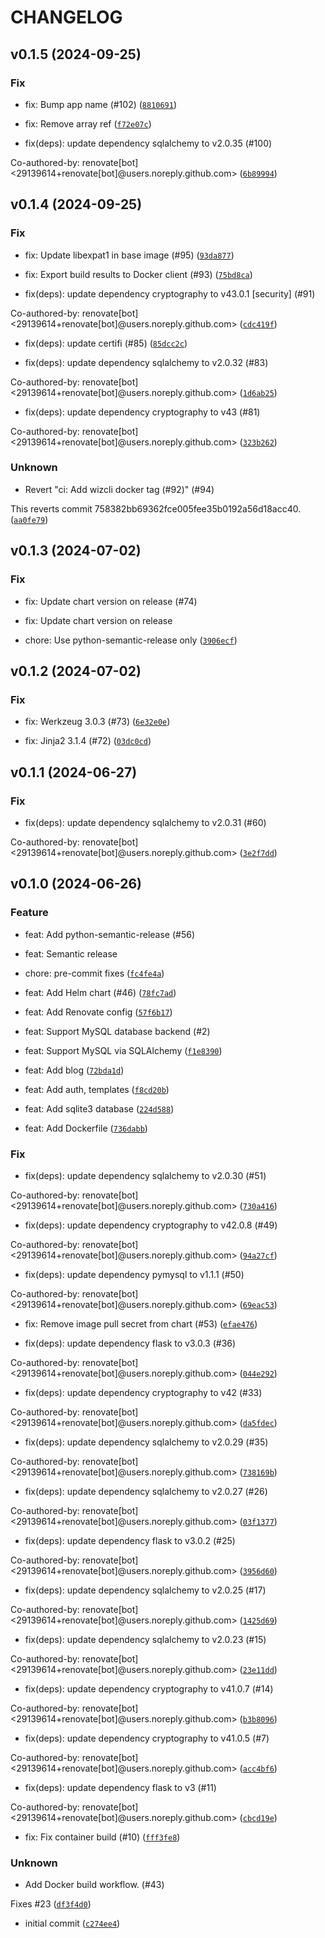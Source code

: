 # CHANGELOG

## v0.1.5 (2024-09-25)

### Fix

* fix: Bump app name (#102) ([`8810691`](https://github.com/mrichardson03/flaskr/commit/8810691fe021061fc4f7d638103ee6e33598aa06))

* fix: Remove array ref ([`f72e07c`](https://github.com/mrichardson03/flaskr/commit/f72e07c2c42368d004ce8029ec3311551e44a760))

* fix(deps): update dependency sqlalchemy to v2.0.35 (#100)

Co-authored-by: renovate[bot] &lt;29139614+renovate[bot]@users.noreply.github.com&gt; ([`6b89994`](https://github.com/mrichardson03/flaskr/commit/6b8999416596d39178d0eacc87bc1780c2a29243))

## v0.1.4 (2024-09-25)

### Fix

* fix: Update libexpat1 in base image (#95) ([`93da877`](https://github.com/mrichardson03/flaskr/commit/93da877cab3c8bcbd7bc7925dcc8bba475984dfc))

* fix: Export build results to Docker client (#93) ([`75bd8ca`](https://github.com/mrichardson03/flaskr/commit/75bd8ca668229333bd99f0094d5a6d4d32c066d2))

* fix(deps): update dependency cryptography to v43.0.1 [security] (#91)

Co-authored-by: renovate[bot] &lt;29139614+renovate[bot]@users.noreply.github.com&gt; ([`cdc419f`](https://github.com/mrichardson03/flaskr/commit/cdc419f7f06e45f9a111947baafe068bfbc2c9a8))

* fix(deps): update certifi (#85) ([`85dcc2c`](https://github.com/mrichardson03/flaskr/commit/85dcc2cd0ae2bfdf3f20d73efaa995e8cd7da3bb))

* fix(deps): update dependency sqlalchemy to v2.0.32 (#83)

Co-authored-by: renovate[bot] &lt;29139614+renovate[bot]@users.noreply.github.com&gt; ([`1d6ab25`](https://github.com/mrichardson03/flaskr/commit/1d6ab25948a95ac028c33e10a85d32753f632e8c))

* fix(deps): update dependency cryptography to v43 (#81)

Co-authored-by: renovate[bot] &lt;29139614+renovate[bot]@users.noreply.github.com&gt; ([`323b262`](https://github.com/mrichardson03/flaskr/commit/323b26256a1895c38fcfa466efca8289bbb2eba7))

### Unknown

* Revert &#34;ci: Add wizcli docker tag (#92)&#34; (#94)

This reverts commit 758382bb69362fce005fee35b0192a56d18acc40. ([`aa0fe79`](https://github.com/mrichardson03/flaskr/commit/aa0fe7944b604c53b4f63b57278507f407102e48))

## v0.1.3 (2024-07-02)

### Fix

* fix: Update chart version on release (#74)

* fix: Update chart version on release

* chore: Use python-semantic-release only ([`3906ecf`](https://github.com/mrichardson03/flaskr/commit/3906ecf7e8e4c060823849e650f63b0eddfc6599))

## v0.1.2 (2024-07-02)

### Fix

* fix: Werkzeug 3.0.3 (#73) ([`6e32e0e`](https://github.com/mrichardson03/flaskr/commit/6e32e0e122b1422002cf308cb5373f16420a19a7))

* fix: Jinja2 3.1.4 (#72) ([`03dc0cd`](https://github.com/mrichardson03/flaskr/commit/03dc0cd637f56b35c18dedc4034e9a5b0fe26dcc))

## v0.1.1 (2024-06-27)

### Fix

* fix(deps): update dependency sqlalchemy to v2.0.31 (#60)

Co-authored-by: renovate[bot] &lt;29139614+renovate[bot]@users.noreply.github.com&gt; ([`3e2f7dd`](https://github.com/mrichardson03/flaskr/commit/3e2f7dd7d3cc68831756c6b3c81341d85a743a5c))

## v0.1.0 (2024-06-26)

### Feature

* feat: Add python-semantic-release (#56)

* feat: Semantic release

* chore: pre-commit fixes ([`fc4fe4a`](https://github.com/mrichardson03/flaskr/commit/fc4fe4a5d8e83b496f21aaffd5e11e301fadfc77))

* feat: Add Helm chart (#46) ([`78fc7ad`](https://github.com/mrichardson03/flaskr/commit/78fc7ade7e3d49fc2474136dff6917f4739d1e88))

* feat: Add Renovate config ([`57f6b17`](https://github.com/mrichardson03/flaskr/commit/57f6b17acb4879fb9ff75007f4b79ae834d0f0e9))

* feat: Support MySQL database backend (#2)

* feat: Support MySQL via SQLAlchemy ([`f1e8390`](https://github.com/mrichardson03/flaskr/commit/f1e83903dcb19b7aaddd6d6c95e93ca44199a03c))

* feat: Add blog ([`72bda1d`](https://github.com/mrichardson03/flaskr/commit/72bda1dc5935aead002f206293021480fe3f0c26))

* feat: Add auth, templates ([`f8cd20b`](https://github.com/mrichardson03/flaskr/commit/f8cd20bc349a9e966f1592cfc655f787091b0486))

* feat: Add sqlite3 database ([`224d588`](https://github.com/mrichardson03/flaskr/commit/224d588fc5f6983be811d42dffecdd442a8d1ac7))

* feat: Add Dockerfile ([`736dabb`](https://github.com/mrichardson03/flaskr/commit/736dabb0942bfe2e75ebae5157e706d884b0e5a7))

### Fix

* fix(deps): update dependency sqlalchemy to v2.0.30 (#51)

Co-authored-by: renovate[bot] &lt;29139614+renovate[bot]@users.noreply.github.com&gt; ([`730a416`](https://github.com/mrichardson03/flaskr/commit/730a416b2d4650cfc2f555b910c26413115073a5))

* fix(deps): update dependency cryptography to v42.0.8 (#49)

Co-authored-by: renovate[bot] &lt;29139614+renovate[bot]@users.noreply.github.com&gt; ([`94a27cf`](https://github.com/mrichardson03/flaskr/commit/94a27cfa1320cfa5541e6b1e1018572b616712f2))

* fix(deps): update dependency pymysql to v1.1.1 (#50)

Co-authored-by: renovate[bot] &lt;29139614+renovate[bot]@users.noreply.github.com&gt; ([`69eac53`](https://github.com/mrichardson03/flaskr/commit/69eac53dc36c354a38e3619c45891b6c407e1afe))

* fix: Remove image pull secret from chart (#53) ([`efae476`](https://github.com/mrichardson03/flaskr/commit/efae47697c5b1a0ad501d80c7571e51a64f9e6d9))

* fix(deps): update dependency flask to v3.0.3 (#36)

Co-authored-by: renovate[bot] &lt;29139614+renovate[bot]@users.noreply.github.com&gt; ([`044e292`](https://github.com/mrichardson03/flaskr/commit/044e292d552d364f27b2b0ff4b0b506c1efb09f3))

* fix(deps): update dependency cryptography to v42 (#33)

Co-authored-by: renovate[bot] &lt;29139614+renovate[bot]@users.noreply.github.com&gt; ([`da5fdec`](https://github.com/mrichardson03/flaskr/commit/da5fdec9f0ec61fd0e92688e23d23999bdf9a2e4))

* fix(deps): update dependency sqlalchemy to v2.0.29 (#35)

Co-authored-by: renovate[bot] &lt;29139614+renovate[bot]@users.noreply.github.com&gt; ([`738169b`](https://github.com/mrichardson03/flaskr/commit/738169bceb382e93e44747cf213cba5b44a3c68d))

* fix(deps): update dependency sqlalchemy to v2.0.27 (#26)

Co-authored-by: renovate[bot] &lt;29139614+renovate[bot]@users.noreply.github.com&gt; ([`03f1377`](https://github.com/mrichardson03/flaskr/commit/03f13777ae924444b50e116ba48b3d3cef05b4c9))

* fix(deps): update dependency flask to v3.0.2 (#25)

Co-authored-by: renovate[bot] &lt;29139614+renovate[bot]@users.noreply.github.com&gt; ([`3956d60`](https://github.com/mrichardson03/flaskr/commit/3956d6019d0ece499070ff83cc1c03c9e27986e8))

* fix(deps): update dependency sqlalchemy to v2.0.25 (#17)

Co-authored-by: renovate[bot] &lt;29139614+renovate[bot]@users.noreply.github.com&gt; ([`1425d69`](https://github.com/mrichardson03/flaskr/commit/1425d690ab9434db719efc3e76d8fc4208cf14c1))

* fix(deps): update dependency sqlalchemy to v2.0.23 (#15)

Co-authored-by: renovate[bot] &lt;29139614+renovate[bot]@users.noreply.github.com&gt; ([`23e11dd`](https://github.com/mrichardson03/flaskr/commit/23e11dd9f7f42977c9e7ae8dd1588811a824beb6))

* fix(deps): update dependency cryptography to v41.0.7 (#14)

Co-authored-by: renovate[bot] &lt;29139614+renovate[bot]@users.noreply.github.com&gt; ([`b3b8096`](https://github.com/mrichardson03/flaskr/commit/b3b8096f9d9110f44e0e04ffb87ffb27f56e6f7b))

* fix(deps): update dependency cryptography to v41.0.5 (#7)

Co-authored-by: renovate[bot] &lt;29139614+renovate[bot]@users.noreply.github.com&gt; ([`acc4bf6`](https://github.com/mrichardson03/flaskr/commit/acc4bf69dc24f72eb8188bacee10d51562c4a822))

* fix(deps): update dependency flask to v3 (#11)

Co-authored-by: renovate[bot] &lt;29139614+renovate[bot]@users.noreply.github.com&gt; ([`cbcd19e`](https://github.com/mrichardson03/flaskr/commit/cbcd19e52426e6a0df8a21fa2783e339c0d5eb0a))

* fix: Fix container build (#10) ([`fff3fe8`](https://github.com/mrichardson03/flaskr/commit/fff3fe8564bdbf495094d8529bee59f1c6a31ee8))

### Unknown

* Add Docker build workflow. (#43)

Fixes #23 ([`df3f4d0`](https://github.com/mrichardson03/flaskr/commit/df3f4d0fe37c15dbaa2e0f61db8034b35d5b6cf2))

* initial commit ([`c274ee4`](https://github.com/mrichardson03/flaskr/commit/c274ee4a441d5ff47b8ae02badafe1b7475ff0f9))
